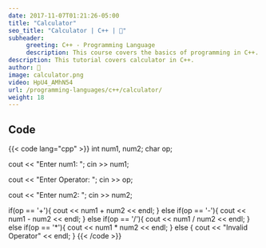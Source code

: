 ```yaml
---
date: 2017-11-07T01:21:26-05:00
title: "Calculator"
seo_title: "Calculator | C++ | 🦒"
subheader:
     greeting: C++ - Programming Language
     description: This course covers the basics of programming in C++. Work your way through the videos/articles and I'll teach you everything you need to know to start your programming journey!
description: This tutorial covers calculator in C++.
author: 🦒
image: calculator.png
video: HpU4_AMhN54
url: /programming-languages/c++/calculator/
weight: 18
---
```


## Code

{{< code lang="cpp" >}}
int num1, num2;
char op;

cout << "Enter num1: ";
cin >> num1;

cout << "Enter Operator: ";
cin >> op;

cout << "Enter num2: ";
cin >> num2;

if(op == '+'){
     cout << num1 + num2 << endl;
} else if(op == '-'){
     cout << num1 - num2 << endl;
} else if(op == '/'){
     cout << num1 / num2 << endl;
} else if(op == '*'){
     cout << num1 * num2 << endl;
} else {
     cout << "Invalid Operator" << endl;
}
{{< /code >}}